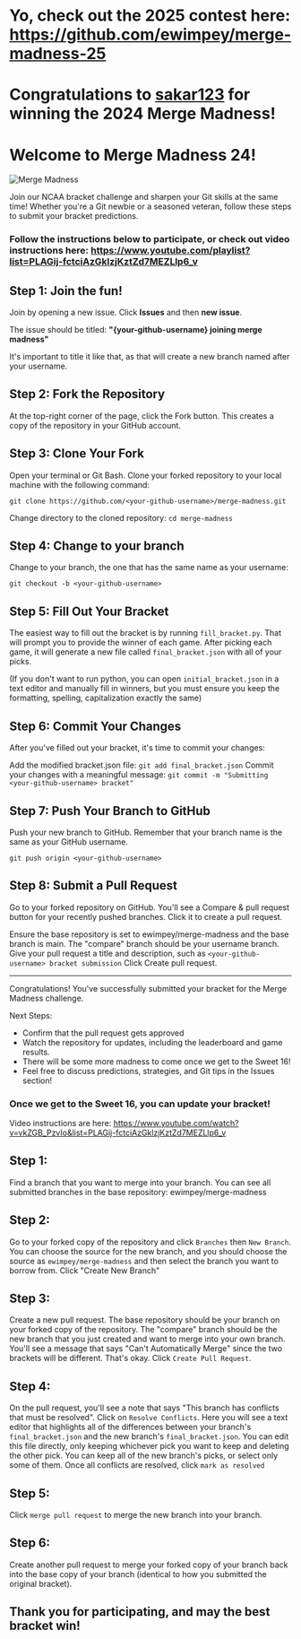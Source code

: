 # Yo, check out the 2025 contest here: https://github.com/ewimpey/merge-madness-25

# Congratulations to [sakar123](https://github.com/sakar123) for winning the 2024 Merge Madness! 

# Welcome to Merge Madness 24!
![Merge Madness](/helpers/merge-madness.jpg)

Join our NCAA bracket challenge and sharpen your Git skills at the same time! Whether you're a Git newbie or a seasoned veteran, follow these steps to submit your bracket predictions.

### Follow the instructions below to participate, or check out video instructions here: https://www.youtube.com/playlist?list=PLAGij-fctciAzGklzjKztZd7MEZLlp6_v

## Step 1: Join the fun!
Join by opening a new issue. Click **Issues** and then **new issue**. 

The issue should be titled: **"{your-github-username} joining merge madness"**

It's important to title it like that, as that will create a new branch named after your username.

## Step 2: Fork the Repository
At the top-right corner of the page, click the Fork button. This creates a copy of the repository in your GitHub account.

## Step 3: Clone Your Fork
Open your terminal or Git Bash.
Clone your forked repository to your local machine with the following command:

```git clone https://github.com/<your-github-username>/merge-madness.git```

Change directory to the cloned repository:
```cd merge-madness```

## Step 4: Change to your branch
Change to your branch, the one that has the same name as your username:

```git checkout -b <your-github-username>```

## Step 5: Fill Out Your Bracket

The easiest way to fill out the bracket is by running `fill_bracket.py`.
That will prompt you to provide the winner of each game. 
After picking each game, it will generate a new file called `final_bracket.json` with all of your picks.

(If you don't want to run python, you can open `initial_bracket.json` in a text editor and manually fill in winners, but you must ensure you keep the formatting, spelling, capitalization exactly the same)

## Step 6: Commit Your Changes
After you've filled out your bracket, it's time to commit your changes:

Add the modified bracket.json file:
```git add final_bracket.json```
Commit your changes with a meaningful message:
```git commit -m "Submitting <your-github-username> bracket"```

## Step 7: Push Your Branch to GitHub
Push your new branch to GitHub. Remember that your branch name is the same as your GitHub username.

```git push origin <your-github-username>```

## Step 8: Submit a Pull Request
Go to your forked repository on GitHub.
You'll see a Compare & pull request button for your recently pushed branches. Click it to create a pull request.

Ensure the base repository is set to ewimpey/merge-madness and the base branch is main. The "compare" branch should be your username branch.
Give your pull request a title and description, such as `<your-github-username> bracket submission`
Click Create pull request.

***
Congratulations! You've successfully submitted your bracket for the Merge Madness challenge.

Next Steps:
* Confirm that the pull request gets approved
* Watch the repository for updates, including the leaderboard and game results.
* There will be some more madness to come once we get to the Sweet 16! 
* Feel free to discuss predictions, strategies, and Git tips in the Issues section!

### Once we get to the Sweet 16, you can update your bracket!
Video instructions are here: https://www.youtube.com/watch?v=vkZGB_PzvIo&list=PLAGij-fctciAzGklzjKztZd7MEZLlp6_v

## Step 1:
Find a branch that you want to merge into your branch. You can see all submitted branches in the base repository: ewimpey/merge-madness 

## Step 2:
Go to your forked copy of the repository and click `Branches` then `New Branch`. You can choose the source for the new branch, and you should choose the source as `ewimpey/merge-madness` and then select the branch you want to borrow from. Click "Create New Branch"

## Step 3:
Create a new pull request. The base repository should be your branch on your forked copy of the repository. The "compare" branch should be the new branch that you just created and want to merge into your own branch. You'll see a message that says "Can't Automatically Merge" since the two brackets will be different. That's okay. Click `Create Pull Request`.

## Step 4:
On the pull request, you'll see a note that says "This branch has conflicts that must be resolved". Click on `Resolve Conflicts`. Here you will see a text editor that highlights all of the differences between your branch's `final_bracket.json` and the new branch's `final_bracket.json`. You can edit this file directly, only keeping whichever pick you want to keep and deleting the other pick. You can keep all of the new branch's picks, or select only some of them. Once all conflicts are resolved, click `mark as resolved`

## Step 5:
Click `merge pull request` to merge the new branch into your branch. 

## Step 6: 
Create another pull request to merge your forked copy of your branch back into the base copy of your branch (identical to how you submitted the original bracket). 



## Thank you for participating, and may the best bracket win!
